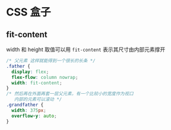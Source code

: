 # CSS 盒子

## fit-content

width 和 height 取值可以用 `fit-content` 表示其尺寸由内部元素撑开

```css
/* 父元素 这样就能得到一个很长的长条 */
.father {
  display: flex;
  flex-flow: column nowrap;
  width: fit-content;
}
/* 然后再在外面再套一层父元素，有一个比较小的宽度作为视口
   内部的元素可以滚动 */
.grandfather {
  width: 375px;
  overflow-y: auto;
}
```
